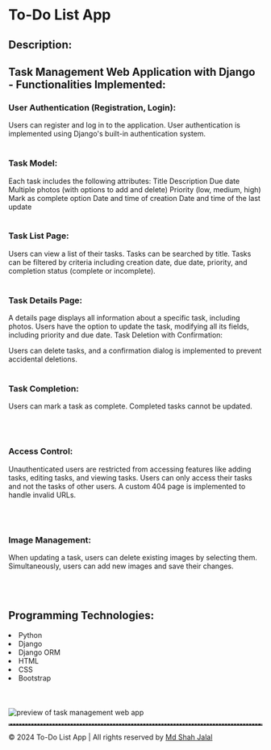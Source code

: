 # To-Do List App

## Description:

## Task Management Web Application with Django - Functionalities Implemented:

### User Authentication (Registration, Login):

Users can register and log in to the application.
User authentication is implemented using Django's built-in authentication system.
<br/> <br/>
### Task Model:

Each task includes the following attributes:
Title
Description
Due date
Multiple photos (with options to add and delete)
Priority (low, medium, high)
Mark as complete option
Date and time of creation
Date and time of the last update
<br/> <br/>
### Task List Page:

Users can view a list of their tasks.
Tasks can be searched by title.
Tasks can be filtered by criteria including creation date, due date, priority, and completion status (complete or incomplete).
<br/> <br/>
### Task Details Page:

A details page displays all information about a specific task, including photos.
Users have the option to update the task, modifying all its fields, including priority and due date.
Task Deletion with Confirmation:

Users can delete tasks, and a confirmation dialog is implemented to prevent accidental deletions.
<br/> <br/>
### Task Completion:

Users can mark a task as complete.
Completed tasks cannot be updated.

<br/> <br/>
### Access Control:

Unauthenticated users are restricted from accessing features like adding tasks, editing tasks, and viewing tasks.
Users can only access their tasks and not the tasks of other users.
A custom 404 page is implemented to handle invalid URLs.

<br/> <br/>
### Image Management:

When updating a task, users can delete existing images by selecting them.
Simultaneously, users can add new images and save their changes.

<br/> <br/>
## Programming Technologies:
<li>Python</li>
<li>Django</li>
<li>Django ORM</li>
<li>HTML</li>
<li>CSS</li>
<li>Bootstrap</li>
<br/>
<br/>
<br/>
<img src="https://i.ibb.co/82PCGPY/Tast-Management-Web-App.png" alt="preview of task management web app">


<hr style="border-top: 3px dotted #838282;" class="dotted">
<p>&copy; 2024 To-Do List App | All rights reserved by <a target=”_blank” href="https://www.linkedin.com/in/ProgrammerShahJalal/">Md Shah Jalal</a></p>



